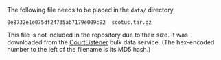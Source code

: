 The following file needs to be placed in the ``data/`` directory.

    0e8732e1e075df24735ab7179e009c92  scotus.tar.gz

This file is not included in the repository due to their size. It was
downloaded from the [CourtListener](https://www.courtlistener.com/) bulk data
service. (The hex-encoded number to the left of the filename is its MD5 hash.)
